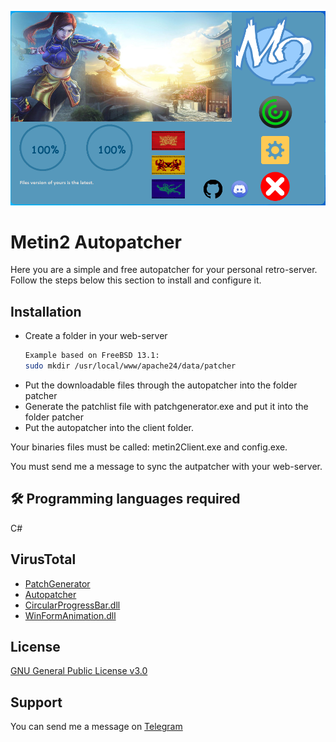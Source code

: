
![Logo](https://raw.githubusercontent.com/madoverflow/autopatcher/main/interface.png)


# Metin2 Autopatcher

Here you are a simple and free autopatcher for your personal retro-server. 
Follow the steps below this section to install and configure it.


## Installation

- Create a folder in your web-server
    ```bash
    Example based on FreeBSD 13.1:
    sudo mkdir /usr/local/www/apache24/data/patcher
    ```
- Put the downloadable files through the autopatcher into the folder patcher
- Generate the patchlist file with patchgenerator.exe and put it into the folder patcher
- Put the autopatcher into the client folder.

Your binaries files must be called: metin2Client.exe and config.exe.

You must send me a message to sync the autpatcher with your web-server.
## 🛠 Programming languages required
C#


## VirusTotal

- [PatchGenerator](https://www.virustotal.com/gui/file/1f418e3505ade2467707f8119a3a8d0e993e69ff38da029ffe92ddacea5ce382/detection)
- [Autopatcher]()
- [CircularProgressBar.dll](https://www.virustotal.com/gui/file/f2d8c6b2d4fdf020a6050dda53651b3895d0cd6fd6a057cb80cba446c5eb1b92)
- [WinFormAnimation.dll](https://www.virustotal.com/gui/file/d9052729b560d819c8d75149b6ca92c48b9e1b1b0ccaa50080a74166db8eaa12)


## License

[GNU General Public License v3.0](https://www.gnu.org/licenses/gpl-3.0.txt)


## Support

You can send me a message on [Telegram](https://t.me/emanuelecastronovo)

